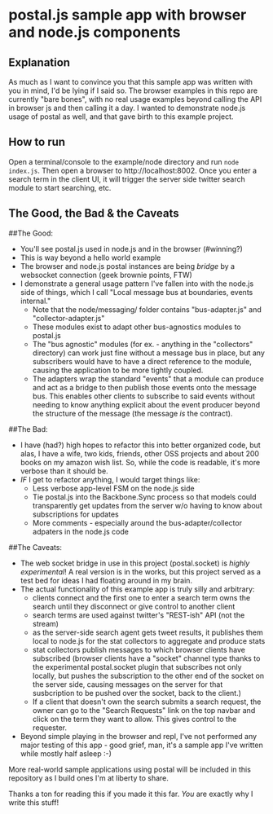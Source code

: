 # postal.js sample app with browser and node.js components

## Explanation

As much as I want to convince you that this sample app was written with you in mind, I'd be lying if I said so.  The browser examples in this repo are currently "bare bones", with no real usage examples beyond calling the API in browser js and then calling it a day.  I wanted to demonstrate node.js usage of postal as well, and that gave birth to this example project.

## How to run

Open a terminal/console to the example/node directory and run `node index.js`.  Then open a browser to http://localhost:8002.  Once you enter a search term in the client UI, it will trigger the server side twitter search module to start searching, etc.

## The Good, the Bad & the Caveats

##The Good:

* You'll see postal.js used in node.js and in the browser (#winning?)
* This is way beyond a hello world example
* The browser and node.js postal instances are being *bridge* by a websocket connection (geek brownie points, FTW)
* I demonstrate a general usage pattern I've fallen into with the node.js side of things, which I call "Local message bus at boundaries, events internal."
	* Note that the node/messaging/ folder contains "bus-adapter.js" and "collector-adapter.js"
	* These modules exist to adapt other bus-agnostics modules to postal.js
	* The "bus agnostic" modules (for ex. - anything in the "collectors" directory) can work just fine without a message bus in place, but any subscribers would have to have a direct reference to the module, causing the application to be more tightly coupled.
	* The adapters wrap the standard "events" that a module can produce and act as a bridge to then publish those events onto the message bus.  This enables other clients to subscribe to said events without needing to know anything explicit about the event producer beyond the structure of the message (the message *is* the contract).

##The Bad:

* I have (had?) high hopes to refactor this into better organized code, but alas, I have a wife, two kids, friends, other OSS projects and about 200 books on my amazon wish list.  So, while the code is readable, it's more verbose than it should be.
* *IF* I get to refactor anything, I would target things like:
	* Less verbose app-level FSM on the node.js side
	* Tie postal.js into the Backbone.Sync process so that models could transparently get updates from the server w/o having to know about subscriptions for updates
	* More comments - especially around the bus-adapter/collector adpaters in the node.js code

##The Caveats:

* The web socket bridge in use in this project (postal.socket) is *highly experimental*!  A real version is in the works, but this project served as a test bed for ideas I had floating around in my brain.
* The actual functionality of this example app is truly silly and arbitrary:
	* clients connect and the first one to enter a search term owns the search until they disconnect or give control to another client
	* search terms are used against twitter's "REST-ish" API (not the stream)
	* as the server-side search agent gets tweet results, it publishes them local to node.js for the stat collectors to aggregate and produce stats
	* stat collectors publish messages to which browser clients have subscribed (browser clients have a "socket" channel type thanks to the experimental postal.socket plugin that subscribes not only locally, but pushes the subscription to the other end of the socket on the server side, causing messages on the server for that susbcription to be pushed over the socket, back to the client.)
	* If a client that doesn't own the search submits a search request, the owner can go to the "Search Requests" link on the top navbar and click on the term they want to allow.  This gives control to the requester.
* Beyond simple playing in the browser and repl, I've not performed any major testing of this app - good grief, man, it's a sample app I've written while mostly half asleep :-)

More real-world sample applications using postal will be included in this repository as I build ones I'm at liberty to share.

Thanks a ton for reading this if you made it this far.  *You* are exactly why I write this stuff!
